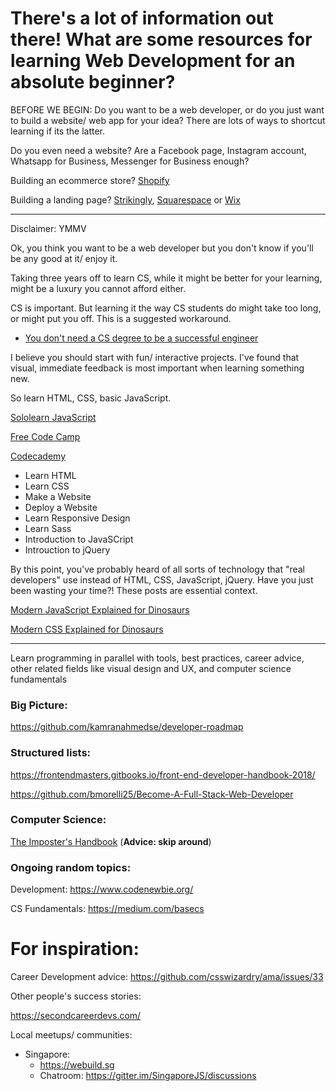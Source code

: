 # There's a lot of information out there! What are some resources for learning Web Development for an absolute beginner?

BEFORE WE BEGIN: Do you want to be a web developer, or do you just want to build a website/ web app for your idea? There are lots of ways to shortcut learning if its the latter.

Do you even need a website? Are a Facebook page, Instagram account, Whatsapp for Business, Messenger for Business enough?

Building an ecommerce store? [Shopify](https://www.shopify.com)

Building a landing page? [Strikingly](https://strikingly.com), [Squarespace](https://squarespace.com) or [Wix](https://wix.com)

----

Disclaimer: YMMV

Ok, you think you want to be a web developer but you don't know if you'll be any good at it/ enjoy it.

Taking three years off to learn CS, while it might be better for your learning, might be a luxury you cannot afford either.

CS is important. But learning it the way CS students do might take too long, or might put you off. This is a suggested workaround.

* [You don't need a CS degree to be a successful engineer](https://medium.com/@swizec/you-dont-need-a-cs-degree-to-be-a-successful-engineer-but-it-helps-d001ce3c3b35)

I believe you should start with fun/ interactive projects. I've found that visual, immediate feedback is most important when learning something new.

So learn HTML, CSS, basic JavaScript.

[Sololearn JavaScript](https://www.sololearn.com/Course/JavaScript/)

[Free Code Camp](https://www.freecodecamp.org/)

[Codecademy](https://www.codecademy.com/catalog/subject/web-development)
* Learn HTML
* Learn CSS
* Make a Website
* Deploy a Website
* Learn Responsive Design
* Learn Sass
* Introduction to JavaSCript
* Introuction to jQuery

By this point, you've probably heard of all sorts of technology that "real developers" use instead of HTML, CSS,  JavaScript, jQuery. Have you just been wasting your time?! These posts are essential context.

[Modern JavaScript Explained for Dinosaurs](https://medium.com/the-node-js-collection/modern-javascript-explained-for-dinosaurs-f695e9747b70)

[Modern CSS Explained for Dinosaurs](https://medium.com/actualize-network/modern-css-explained-for-dinosaurs-5226febe3525)

----

Learn programming in parallel with tools, best practices, career advice, other related fields like visual design and UX, and computer science fundamentals

### Big Picture:
https://github.com/kamranahmedse/developer-roadmap

### Structured lists:

https://frontendmasters.gitbooks.io/front-end-developer-handbook-2018/

https://github.com/bmorelli25/Become-A-Full-Stack-Web-Developer

### Computer Science:

[The Imposter's Handbook](https://bigmachine.io/products/the-imposters-handbook) (**Advice: skip around**)

### Ongoing random topics:

Development: https://www.codenewbie.org/

CS Fundamentals: https://medium.com/basecs

# For inspiration:

Career Development advice:
https://github.com/csswizardry/ama/issues/33

Other people's success stories:

https://secondcareerdevs.com/

Local meetups/ communities:

- Singapore:
  - https://webuild.sg
  - Chatroom: https://gitter.im/SingaporeJS/discussions
